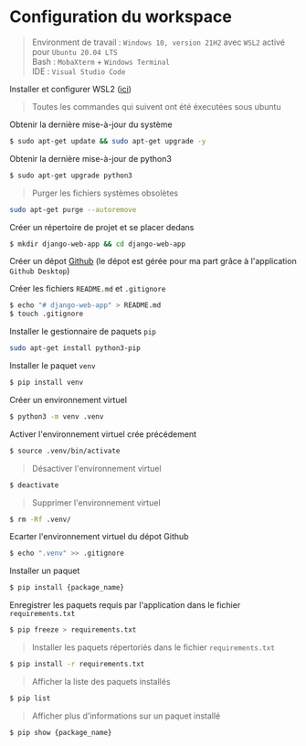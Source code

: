 # Configuration du workspace

> Environment de travail : ```Windows 10, version 21H2``` avec ```WSL2``` activé pour ```Ubuntu 20.04 LTS```\
> Bash : ```MobaXterm``` + ```Windows Terminal```\
> IDE : ```Visual Studio Code```

Installer et configurer WSL2 ([ici](https://github.com/matritz-pro/share/tree/main/systemes_reseaux/wsl#readme))

> Toutes les commandes qui suivent ont été éxecutées sous ubuntu

Obtenir la dernière mise-à-jour du système
```bash
$ sudo apt-get update && sudo apt-get upgrade -y
```

Obtenir la dernière mise-à-jour de python3
```bash
$ sudo apt-get upgrade python3
```

> Purger les fichiers systèmes obsolètes
```bash
sudo apt-get purge --autoremove
```

Créer un répertoire de projet et se placer dedans
```bash
$ mkdir django-web-app && cd django-web-app
```

Créer un dépot [Github](https://github.com/new) (le dépot est gérée pour ma part grâce à l'application ```Github Desktop```)

Créer les fichiers ```README.md``` et ```.gitignore```
```bash
$ echo "# django-web-app" > README.md
$ touch .gitignore
```

Installer le gestionnaire de paquets ```pip```
```bash
sudo apt-get install python3-pip
```

Installer le paquet ```venv```
```bash
$ pip install venv
```

Créer un environnement virtuel
```bash
$ python3 -m venv .venv
```

Activer l'environnement virtuel crée précédement
```bash
$ source .venv/bin/activate
```

> Désactiver l'environnement virtuel
```bash
$ deactivate
```
> Supprimer l'environnement virtuel
```bash
$ rm -Rf .venv/
```

Ecarter l'environnement virtuel du dépot Github
```bash
$ echo ".venv" >> .gitignore
```

Installer un paquet
```bash
$ pip install {package_name}
```

Enregistrer les paquets requis par l'application dans le fichier ```requirements.txt```
```bash
$ pip freeze > requirements.txt
```

> Installer les paquets répertoriés dans le fichier ```requirements.txt```
```bash
$ pip install -r requirements.txt
```
> Afficher la liste des paquets installés
```bash
$ pip list
```
> Afficher plus d'informations sur un paquet installé
```bash
$ pip show {package_name}
```
